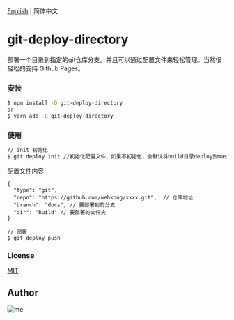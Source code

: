 [English](./README.md) | 简体中文
# git-deploy-directory

部署一个目录到指定的git仓库分支。并且可以通过配置文件来轻松管理。当然很轻松的支持 Github Pages。


### 安装

``` bash
$ npm install -D git-deploy-directory
or 
$ yarn add -D git-deploy-directory
```

### 使用

``` bash
// init 初始化
$ git deploy init //初始化配置文件，如果不初始化，会默认将build目录deploy到master分支。
```
配置文件内容
```
{
  "type": "git",
  "repo": "https://github.com/webkong/xxxx.git",  // 仓库地址
  "branch": "docs", // 要部署到的分支
  "dir": "build" // 要部署的文件夹
}
```

```
// 部署
$ git deploy push
```

### License

[MIT](http://opensource.org/licenses/MIT)


## Author

![me](https://s.gravatar.com/avatar/1fe24100ab2109076fd777d1ad0a28c5?s=100)
